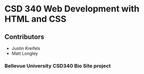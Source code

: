 <h1>CSD 340 Web Development with HTML and CSS</h1>
<h2>Contributors</h2>
<ul>
    <li>Justin Kreifels</li>
    <li>Matt Longley</li>
</ul>
<h3>Bellevue University CSD340 Bio Site project</h3>
